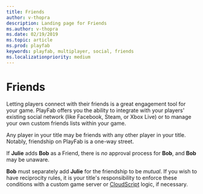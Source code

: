 ```yaml
---
title: Friends 
author: v-thopra
description: Landing page for Friends 
ms.author: v-thopra
ms.date: 02/19/2019
ms.topic: article
ms.prod: playfab
keywords: playfab, multiplayer, social, friends
ms.localizationpriority: medium
---
```


# Friends

Letting players connect with their friends is a great engagement tool for your game. PlayFab offers you the ability to integrate with your players' existing social network (like Facebook, Steam, or Xbox Live) or to manage your own custom friends lists within your game.

Any player in your title may be friends with any other player in your title. Notably, friendship on PlayFab is a one-way street.

If **Julie** adds **Bob** as a Friend, there is *no* approval process for **Bob**, and **Bob** may be unaware.

**Bob** must separately add **Julie** for the friendship to be *mutual*. If you wish to have reciprocity rules, it is your title's responsibility to enforce these conditions with a custom game server or [CloudScript](../../automation/cloudscript/index.md) logic, if necessary.